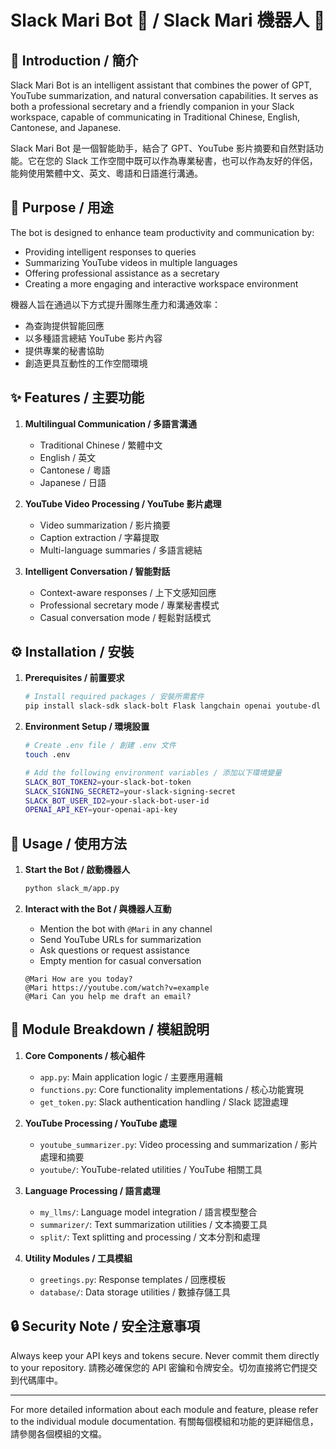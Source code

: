 # Slack Mari Bot 🤖 / Slack Mari 機器人 🤖

## 📖 Introduction / 簡介

Slack Mari Bot is an intelligent assistant that combines the power of GPT, YouTube summarization, and natural conversation capabilities. It serves as both a professional secretary and a friendly companion in your Slack workspace, capable of communicating in Traditional Chinese, English, Cantonese, and Japanese.

Slack Mari Bot 是一個智能助手，結合了 GPT、YouTube 影片摘要和自然對話功能。它在您的 Slack 工作空間中既可以作為專業秘書，也可以作為友好的伴侶，能夠使用繁體中文、英文、粵語和日語進行溝通。

## 🎯 Purpose / 用途

The bot is designed to enhance team productivity and communication by:
- Providing intelligent responses to queries
- Summarizing YouTube videos in multiple languages
- Offering professional assistance as a secretary
- Creating a more engaging and interactive workspace environment

機器人旨在通過以下方式提升團隊生產力和溝通效率：
- 為查詢提供智能回應
- 以多種語言總結 YouTube 影片內容
- 提供專業的秘書協助
- 創造更具互動性的工作空間環境

## ✨ Features / 主要功能

1. **Multilingual Communication / 多語言溝通**
   - Traditional Chinese / 繁體中文
   - English / 英文
   - Cantonese / 粵語
   - Japanese / 日語

2. **YouTube Video Processing / YouTube 影片處理**
   - Video summarization / 影片摘要
   - Caption extraction / 字幕提取
   - Multi-language summaries / 多語言總結

3. **Intelligent Conversation / 智能對話**
   - Context-aware responses / 上下文感知回應
   - Professional secretary mode / 專業秘書模式
   - Casual conversation mode / 輕鬆對話模式

## ⚙️ Installation / 安裝

1. **Prerequisites / 前置要求**
   ```bash
   # Install required packages / 安裝所需套件
   pip install slack-sdk slack-bolt Flask langchain openai youtube-dl pytube google-cloud-speech-v1p1beta1 python-dotenv
   ```

2. **Environment Setup / 環境設置**
   ```bash
   # Create .env file / 創建 .env 文件
   touch .env

   # Add the following environment variables / 添加以下環境變量
   SLACK_BOT_TOKEN2=your-slack-bot-token
   SLACK_SIGNING_SECRET2=your-slack-signing-secret
   SLACK_BOT_USER_ID2=your-slack-bot-user-id
   OPENAI_API_KEY=your-openai-api-key
   ```

## 🚀 Usage / 使用方法

1. **Start the Bot / 啟動機器人**
   ```bash
   python slack_m/app.py
   ```

2. **Interact with the Bot / 與機器人互動**
   - Mention the bot with `@Mari` in any channel
   - Send YouTube URLs for summarization
   - Ask questions or request assistance
   - Empty mention for casual conversation

   ```
   @Mari How are you today?
   @Mari https://youtube.com/watch?v=example
   @Mari Can you help me draft an email?
   ```

## 📂 Module Breakdown / 模組說明

1. **Core Components / 核心組件**
   - `app.py`: Main application logic / 主要應用邏輯
   - `functions.py`: Core functionality implementations / 核心功能實現
   - `get_token.py`: Slack authentication handling / Slack 認證處理

2. **YouTube Processing / YouTube 處理**
   - `youtube_summarizer.py`: Video processing and summarization / 影片處理和摘要
   - `youtube/`: YouTube-related utilities / YouTube 相關工具

3. **Language Processing / 語言處理**
   - `my_llms/`: Language model integration / 語言模型整合
   - `summarizer/`: Text summarization utilities / 文本摘要工具
   - `split/`: Text splitting and processing / 文本分割和處理

4. **Utility Modules / 工具模組**
   - `greetings.py`: Response templates / 回應模板
   - `database/`: Data storage utilities / 數據存儲工具

## 🔒 Security Note / 安全注意事項

Always keep your API keys and tokens secure. Never commit them directly to your repository.
請務必確保您的 API 密鑰和令牌安全。切勿直接將它們提交到代碼庫中。

---

For more detailed information about each module and feature, please refer to the individual module documentation.
有關每個模組和功能的更詳細信息，請參閱各個模組的文檔。
